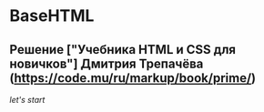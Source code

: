 # BaseHTML
## Решение ["Учебника HTML и CSS для новичков"] Дмитрия Трепачёва (https://code.mu/ru/markup/book/prime/)
_*let's start*_
